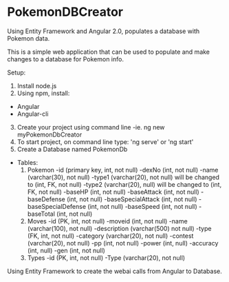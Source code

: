 # PokemonDBCreator
Using Entity Framework and Angular 2.0, populates a database with Pokemon data.

This is a simple web application that can be used to populate and make changes to a database for Pokemon info.

Setup:
1. Install node.js
2. Using npm, install:
 - Angular
 - Angular-cli
3. Create your project using command line
 -ie. ng new myPokemonDbCreator
4. To start project, on command line type: 'ng serve' or 'ng start'
5. Create a Database named PokemonDb
 - Tables:
    1. Pokemon
       -id (primary key, int, not null)
       -dexNo (int, not null)
       -name (varchar(30), not null)
       -type1 (varchar(20), not null) will be changed to (int, FK, not null)
       -type2 (varchar(20), null) will be changed to (int, FK, not null)
       -baseHP (int, not null)
       -baseAttack (int, not null)
       -baseDefense (int, not null)
       -baseSpecialAttack (int, not null)
       -baseSpecialDefense (int, not null)
       -baseSpeed (int, not null)
       -baseTotal (int, not null)
    2. Moves
       -id (PK, int, not null)
       -moveid (int, not null)
       -name (varchar(100), not null)
       -description (varchar(500) not null)
       -type (FK, int, not null)
       -category (varchar(20), not null)
       -contest (varchar(20), not null)
       -pp (int, not null)
       -power (int, null)
       -accuracy (int, null)
       -gen (int, not null)
    3. Types
       -id (PK, int, not null)
       -Type (varchar(20), not null)
        
Using Entity Framework to create the webai calls from Angular to Database.

